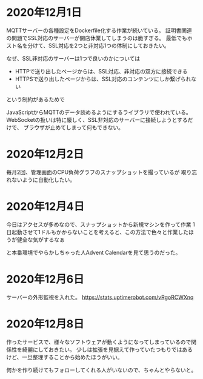 # 2020年12月1日

MQTTサーバーの各種設定をDockerfile化する作業が続いている。
証明書関連の問題でSSL対応のサーバーが開店休業してしまうのは脆すぎる。
最低でもホスト名を分けて、SSL対応を2つと非対応1つの体制にしておきたい。

なぜ、SSL非対応のサーバーは1つで良いのかについては

 - HTTPで送り出したページからは、SSL対応、非対応の双方に接続できる
 - HTTPSで送り出したページからは、SSL対応のコンテンツにしか繋げられない

という制約があるためで

JavaScriptからMQTTのデータ読めるようにするライブラリで使われている。
WebSocketの扱いは特に厳しく、SSL非対応のサーバーに接続しようとするだけで、
ブラウザが止めてしまって何もできない。

# 2020年12月2日

毎月2回、管理画面のCPU負荷グラフのスナップショットを撮っているが
取り忘れないように自動化したい。

# 2020年12月4日

今日はアクセスが多めなので、スナップショットから新規マシンを作って作業
1日起動させて1ドルもかからないことを考えると、この方法で色々と作業したほうが健全な気がするなぁ

と本番環境でやらかしちゃった人Advent Calendarを見て思うのだった。

# 2020年12月6日

サーバーの外形監視を入れた。
https://stats.uptimerobot.com/vRgoRCWXnq

# 2020年12月8日

作ったサービスで、様々なソフトウェアが動くようになってしまっているので関係性を綺麗にしておきたい。
少しは拡張を見据えて作っていたつもりではあるけど、一旦整理することから始めたほうがいい。

何かを作り続けてもフォローしてくれる人がいないので、ちゃんとやらないと。

